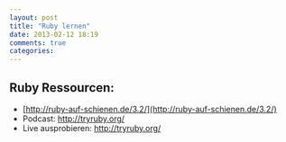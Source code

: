 ```yaml
---
layout: post
title: "Ruby lernen"
date: 2013-02-12 18:19
comments: true
categories: 
---
```


## Ruby Ressourcen:

* [http://ruby-auf-schienen.de/3.2/](http://ruby-auf-schienen.de/3.2/)
* Podcast: http://tryruby.org/
* Live ausprobieren: http://tryruby.org/
